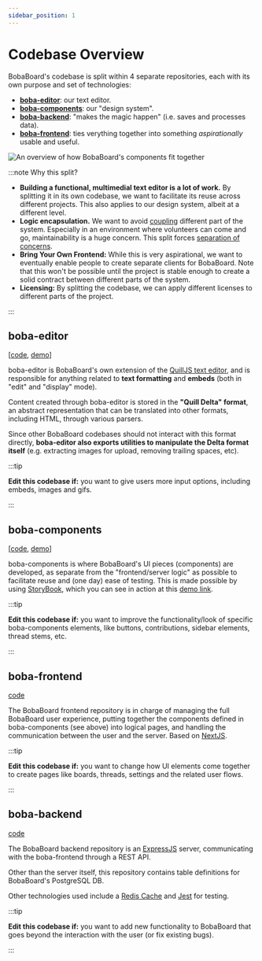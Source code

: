 ```yaml
---
sidebar_position: 1
---
```


# Codebase Overview

BobaBoard's codebase is split within 4 separate repositories, each with its own purpose and set of technologies:

- [**boba-editor**](#bobaeditor): our text editor.
- [**boba-components**](#boba-components): our "design system".
- [**boba-backend**](#boba-backend): "makes the magic happen" (i.e. saves and processes data).
- [**boba-frontend**](#boba-frontend): ties verything together into something _aspirationally_ usable and useful.

![An overview of how BobaBoard's components fit together](/img/documentation/codebase-overview.png)

:::note Why this split?

- **Building a functional, multimedial text editor is a lot of work.** By splitting it in its own codebase, we want to facilitate its reuse across different projects. This also applies to our design system, albeit at a different level.
- **Logic encapsulation.** We want to avoid [coupling](<https://en.wikipedia.org/wiki/Coupling_(computer_programming)>) different part of the system. Especially in an environment where volunteers can come and go, maintainability is a huge concern. This split forces [separation of concerns](https://en.wikipedia.org/wiki/Separation_of_concerns).
- **Bring Your Own Frontend:** While this is very aspirational, we want to eventually enable people to create separate clients for BobaBoard. Note that this won't be possible until the project is stable enough to create a solid contract between different parts of the system.
- **Licensing:** By splitting the codebase, we can apply different licenses to different parts of the project.

:::

## boba-editor

\[[code](https://github.com/BobaBoard/boba-editor), [demo](https://bobaeditor.netlify.app/?path=/story/editor-preview--simple-editor)]

boba-editor is BobaBoard's own extension of the [QuillJS text editor](https://quilljs.com/), and is responsible for anything related to **text formatting** and **embeds** (both in "edit" and "display" mode).

Content created through boba-editor is stored in the **"Quill Delta" format**, an abstract representation that can be translated into other formats, including HTML, through various parsers.

Since other BobaBoard codebases should not interact with this format directly, **boba-editor also exports utilities to manipulate the Delta format itself** (e.g. extracting images for upload, removing trailing spaces, etc).

:::tip

**Edit this codebase if:** you want to give users more input options, including embeds, images and gifs.

:::

## boba-components

\[[code](https://github.com/BobaBoard/boba-components), [demo](https://bobaboard-ui.netlify.app/)]

boba-components is where BobaBoard's UI pieces (components) are developed, as separate from the "frontend/server logic" as possible to facilitate reuse and (one day) ease of testing. This is made possible by using [StoryBook](https://storybook.js.org/), which you can see in action at this [demo link](https://bobaboard-ui.netlify.app/).

:::tip

**Edit this codebase if:** you want to improve the functionality/look of specific boba-components elements, like buttons, contributions, sidebar elements, thread stems, etc.

:::

## boba-frontend

[code](https://github.com/essential-randomness/boba-frontend)

The BobaBoard frontend repository is in charge of managing the full BobaBoard user experience, putting together the components defined in boba-components (see above) into logical pages, and handling the communication between the user and the server. Based on [NextJS](https://nextjs.org/).

:::tip

**Edit this codebase if:** you want to change how UI elements come together to create pages like boards, threads, settings and the related user flows.

:::

## boba-backend

[code](https://github.com/BobaBoard/boba-backend)

The BobaBoard backend repository is an [ExpressJS](https://expressjs.com/) server, communicating with the boba-frontend through a REST API.

Other than the server itself, this repository contains table definitions for BobaBoard's PostgreSQL DB.

Other technologies used include a [Redis Cache](https://redis.io/) and [Jest](https://jestjs.io/) for testing.

:::tip

**Edit this codebase if:** you want to add new functionality to BobaBoard that goes beyond the interaction with the user (or fix existing bugs).

:::

